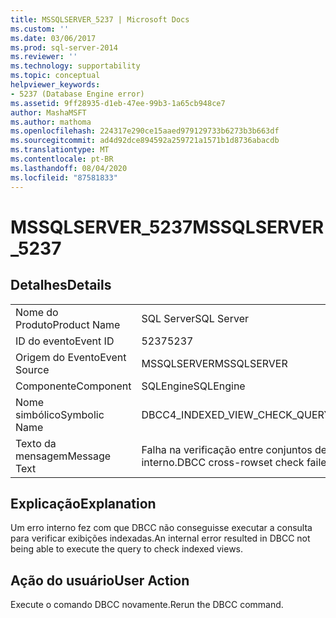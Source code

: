```yaml
---
title: MSSQLSERVER_5237 | Microsoft Docs
ms.custom: ''
ms.date: 03/06/2017
ms.prod: sql-server-2014
ms.reviewer: ''
ms.technology: supportability
ms.topic: conceptual
helpviewer_keywords:
- 5237 (Database Engine error)
ms.assetid: 9ff28935-d1eb-47ee-99b3-1a65cb948ce7
author: MashaMSFT
ms.author: mathoma
ms.openlocfilehash: 224317e290ce15aaed979129733b6273b3b663df
ms.sourcegitcommit: ad4d92dce894592a259721a1571b1d8736abacdb
ms.translationtype: MT
ms.contentlocale: pt-BR
ms.lasthandoff: 08/04/2020
ms.locfileid: "87581833"
---
```

# <a name="mssqlserver_5237"></a><span data-ttu-id="2dffc-102">MSSQLSERVER_5237</span><span class="sxs-lookup"><span data-stu-id="2dffc-102">MSSQLSERVER_5237</span></span>
    
## <a name="details"></a><span data-ttu-id="2dffc-103">Detalhes</span><span class="sxs-lookup"><span data-stu-id="2dffc-103">Details</span></span>  
  
|||  
|-|-|  
|<span data-ttu-id="2dffc-104">Nome do Produto</span><span class="sxs-lookup"><span data-stu-id="2dffc-104">Product Name</span></span>|<span data-ttu-id="2dffc-105">SQL Server</span><span class="sxs-lookup"><span data-stu-id="2dffc-105">SQL Server</span></span>|  
|<span data-ttu-id="2dffc-106">ID do evento</span><span class="sxs-lookup"><span data-stu-id="2dffc-106">Event ID</span></span>|<span data-ttu-id="2dffc-107">5237</span><span class="sxs-lookup"><span data-stu-id="2dffc-107">5237</span></span>|  
|<span data-ttu-id="2dffc-108">Origem do Evento</span><span class="sxs-lookup"><span data-stu-id="2dffc-108">Event Source</span></span>|<span data-ttu-id="2dffc-109">MSSQLSERVER</span><span class="sxs-lookup"><span data-stu-id="2dffc-109">MSSQLSERVER</span></span>|  
|<span data-ttu-id="2dffc-110">Componente</span><span class="sxs-lookup"><span data-stu-id="2dffc-110">Component</span></span>|<span data-ttu-id="2dffc-111">SQLEngine</span><span class="sxs-lookup"><span data-stu-id="2dffc-111">SQLEngine</span></span>|  
|<span data-ttu-id="2dffc-112">Nome simbólico</span><span class="sxs-lookup"><span data-stu-id="2dffc-112">Symbolic Name</span></span>|<span data-ttu-id="2dffc-113">DBCC4_INDEXED_VIEW_CHECK_QUERY_FAILED_NO_ERRORCODE</span><span class="sxs-lookup"><span data-stu-id="2dffc-113">DBCC4_INDEXED_VIEW_CHECK_QUERY_FAILED_NO_ERRORCODE</span></span>|  
|<span data-ttu-id="2dffc-114">Texto da mensagem</span><span class="sxs-lookup"><span data-stu-id="2dffc-114">Message Text</span></span>|<span data-ttu-id="2dffc-115">Falha na verificação entre conjuntos de linhas DBCC do objeto 'NAME' (ID de objeto O_ID) devido a um erro de consulta interno.</span><span class="sxs-lookup"><span data-stu-id="2dffc-115">DBCC cross-rowset check failed for object 'NAME' (object ID O_ID) due to an internal query error.</span></span>|  
  
## <a name="explanation"></a><span data-ttu-id="2dffc-116">Explicação</span><span class="sxs-lookup"><span data-stu-id="2dffc-116">Explanation</span></span>  
 <span data-ttu-id="2dffc-117">Um erro interno fez com que DBCC não conseguisse executar a consulta para verificar exibições indexadas.</span><span class="sxs-lookup"><span data-stu-id="2dffc-117">An internal error resulted in DBCC not being able to execute the query to check indexed views.</span></span>  
  
## <a name="user-action"></a><span data-ttu-id="2dffc-118">Ação do usuário</span><span class="sxs-lookup"><span data-stu-id="2dffc-118">User Action</span></span>  
 <span data-ttu-id="2dffc-119">Execute o comando DBCC novamente.</span><span class="sxs-lookup"><span data-stu-id="2dffc-119">Rerun the DBCC command.</span></span>  
  
  
